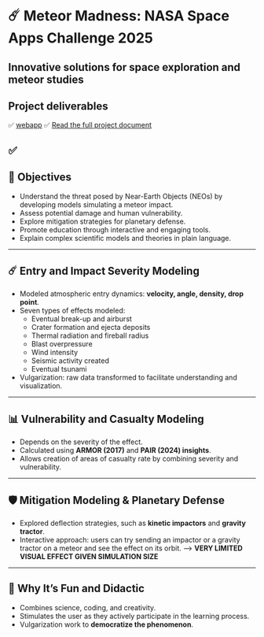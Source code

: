 # ☄️ Meteor Madness: NASA Space Apps Challenge 2025
Innovative solutions for space exploration and meteor studies  
---
## Project deliverables 
✅ [webapp](https://kosmos-meteor-madness-0.streamlit.app/)
✅ [Read the full project document](docs/project_document.pdf)

✅
---

## 🎯 Objectives
- Understand the threat posed by Near-Earth Objects (NEOs) by developing models simulating a meteor impact.
- Assess potential damage and human vulnerability.
- Explore mitigation strategies for planetary defense.
- Promote education through interactive and engaging tools.
- Explain complex scientific models and theories in plain language.

---

## ☄️ Entry and Impact Severity Modeling
- Modeled atmospheric entry dynamics: **velocity, angle, density, drop point**.
- Seven types of effects modeled:
  - Eventual break-up and airburst
  - Crater formation and ejecta deposits
  - Thermal radiation and fireball radius
  - Blast overpressure
  - Wind intensity
  - Seismic activity created
  - Eventual tsunami
- Vulgarization: raw data transformed to facilitate understanding and visualization.

---

## 📊 Vulnerability and Casualty Modeling
- Depends on the severity of the effect.
- Calculated using **ARMOR (2017)** and **PAIR (2024) insights**.
- Allows creation of areas of casualty rate by combining severity and vulnerability.

---

## 🛡️ Mitigation Modeling & Planetary Defense
- Explored deflection strategies, such as **kinetic impactors** and **gravity tractor**.
- Interactive approach: users can try sending an impactor or a gravity tractor on a meteor and see the effect on its orbit. --> **VERY LIMITED VISUAL EFFECT GIVEN SIMULATION SIZE** 

---

## 🎉 Why It’s Fun and Didactic
- Combines science, coding, and creativity.
- Stimulates the user as they actively participate in the learning process.
- Vulgarization work to **democratize the phenomenon**.
